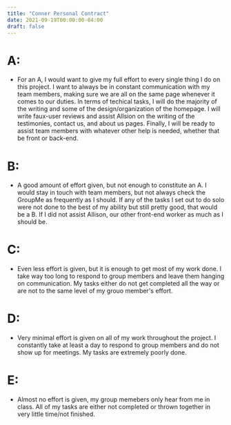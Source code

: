 ```yaml
---
title: "Conner Personal Contract"
date: 2021-09-19T00:00:00-04:00
draft: false
---
```


# A:  

* For an A, I would want to give my full effort to every single thing I do on this project. I want to always be in constant communication with my team members, making sure we are all on the same page whenever it comes to our duties. In terms of techical tasks, I will do the majority of the writing and some of the design/organization of the homepage. I will write faux-user reviews and assist Allsion on the writing of the testimonies, contact us, and about us pages. Finally, I will be ready to assist team members with whatever other help is needed, whether that be front or back-end.

# B:  
* A good amount of effort given, but not enough to constitute an A. I would stay in touch with team members, but not always check the GroupMe as frequently as I should. If any of the tasks I set out to do solo were not done to the best of my ability but still pretty good, that would be a B. If I did not assist Allison, our other front-end worker as much as I should be.

# C:
* Even less effort is given, but it is enough to get most of my work done. I take way too long to respond to group members and leave them hanging on communication. My tasks either do not get completed all the way or are not to the same level of my grouo member's effort.


# D: 
* Very minimal effort is given on all of my work throughout the project. I constantly take at least a day to respond to group members and do not show up for meetings. My tasks are extremely poorly done.

# E: 
* Almost no effort is given, my group memebers only hear from me in class. All of my tasks are either not completed or thrown together in very little time/not finished.
